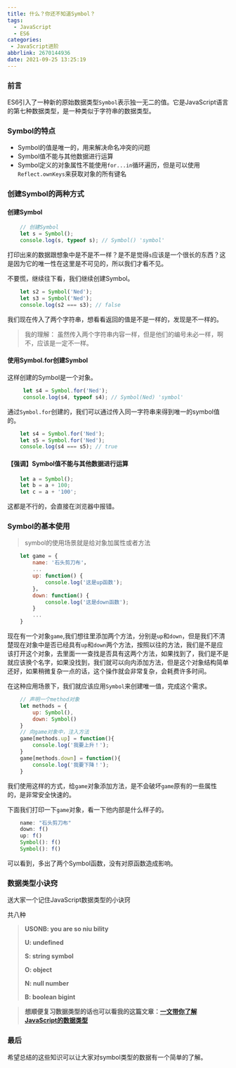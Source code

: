 ```yaml
---
title: 什么？你还不知道Symbol？
tags:
  - JavaScript
  - ES6
categories:
 - JavaScript进阶
abbrlink: 2670144936
date: 2021-09-25 13:25:19
---
```


### 前言

ES6引入了一种新的原始数据类型`Symbol`表示独一无二的值。它是JavaScript语言的第七种数据类型，是一种类似于字符串的数据类型。
### Symbol的特点
- Symbol的值是唯一的，用来解决命名冲突的问题
- Symbol值不能与其他数据进行运算
- Symbol定义的对象属性不能使用`for...in`循环遍历，但是可以使用`Reflect.ownKeys`来获取对象的所有键名

<!--more-->

### 创建Symbol的两种方式
#### 创建Symbol
```js
    // 创建Symbol
    let s = Symbol();
    console.log(s, typeof s); // Symbol() 'symbol'
```
打印出来的数据跟想象中是不是不一样？是不是觉得`s`应该是一个很长的东西？这是因为它的唯一性在这里是不可见的，所以我们才看不见。

不要慌，继续往下看，我们继续创建Symbol。
```js
    let s2 = Symbol('Ned');
    let s3 = Symbol('Ned');
    console.log(s2 === s3); // false
```
我们现在传入了两个字符串，想看看返回的值是不是一样的，发现是不一样的。
> 我的理解：
> 虽然传入两个字符串内容一样，但是他们的编号未必一样，啊不，应该是一定不一样。
#### 使用Symbol.for创建Symbol
这样创建的Symbol是一个对象。
```js
     let s4 = Symbol.for('Ned');
     console.log(s4, typeof s4); // Symbol(Ned) 'symbol'
```
通过`Symbol.for`创建的，我们可以通过传入同一字符串来得到唯一的symbol值的。
```js
    let s4 = Symbol.for('Ned');
    let s5 = Symbol.for('Ned');
    console.log(s4 === s5); // true
```
#### 【强调】Symbol值不能与其他数据进行运算
```js
    let a = Symbol();
    let b = a + 100;
    let c = a + '100';
```
这都是不行的，会直接在浏览器中报错。
### Symbol的基本使用
> symbol的使用场景就是给对象加属性或者方法
```js
    let game = {
        name: '石头剪刀布'，
        ...
        up: function() {
            console.log('这是up函数');
        }，
        down: function() {
            console.log('这是down函数');
        }
        ...
    }
```

现在有一个对象`game`,我们想往里添加两个方法，分别是`up`和`down`，但是我们不清楚现在对象中是否已经具有`up`和`down`两个方法，按照以往的方法，我们是不是应该打开这个对象，去里面一一查找是否具有这两个方法，如果找到了，我们是不是就应该换个名字，如果没找到，我们就可以向内添加方法，但是这个对象结构简单还好，如果稍微复杂一点的话，这个操作就会非常复杂，会耗费许多时间。

在这种应用场景下，我们就应该应用`Symbol`来创建唯一值，完成这个需求。

```js
    // 声明一个method对象
    let methods = {
        up: Symbol(),
        down: Symbol()
    }
    // 向game对象中，注入方法
    game[methods.up] = function(){
        console.log('我要上升！');
    }
    game[methods.down] = function(){
        console.log('我要下降！');
    }
```
我们使用这样的方式，给`game`对象添加方法，是不会破坏`game`原有的一些属性的，是非常安全快速的。

下面我们打印一下`game`对象，看一下他内部是什么样子的。
```js
    name: "石头剪刀布"
    down: f()
    up: f()
    Symbol(): f()
    Symbol(): f()
```
可以看到，多出了两个Symbol函数，没有对原函数造成影响。

### 数据类型小诀窍
送大家一个记住JavaScript数据类型的小诀窍

共八种

> **USONB: you are so niu bility** 
>
> **U: undefined**
>
> **S: string  symbol**
>
> **O: object**
>
> **N: null  number**
>
> **B: boolean  bigint**

> **想顺便复习数据类型的话也可以看我的这篇文章：[一文带你了解JavaScript的数据类型](https://blog.wangez.site/posts/2884264051.html/#more)**
### 最后
希望总结的这些知识可以让大家对symbol类型的数据有一个简单的了解。
